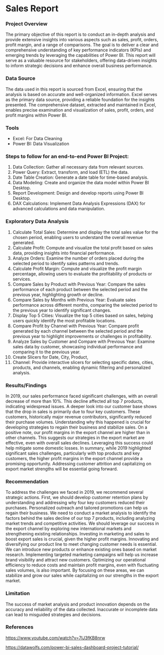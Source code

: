 # Sales Report

### Project Overview

The primary objective of this report is to conduct an in-depth analysis and provide extensive insights into various aspects such as sales, profit, orders, profit margin, and a range of comparisons. The goal is to deliver a clear and comprehensive understanding of key performance indicators (KPIs) and emerging trends by leveraging the capabilities of Power BI. This report will serve as a valuable resource for stakeholders, offering data-driven insights to inform strategic decisions and enhance overall business performance.

### Data Source

The data used in this report is sourced from Excel, ensuring that the analysis is based on accurate and well-organized information. Excel serves as the primary data source, providing a reliable foundation for the insights presented. The comprehensive dataset, extracted and maintained in Excel, enables precise examination and visualization of sales, profit, orders, and profit margins within Power BI.

### Tools

- Excel: For Data Cleaning
- Power BI: Data Visualization


### Steps to follow for an end-to-end Power BI Project:

1. Data Collection: Gather all necessary data from relevant sources.
2. Power Query: Extract, transform, and load (ETL) the data.
3. Date Table Creation: Generate a date table for time-based analysis.
4. Data Modeling: Create and organize the data model within Power BI Desktop.
5. Report Development: Design and develop reports using Power BI Desktop.
6. DAX Calculations: Implement Data Analysis Expressions (DAX) for advanced calculations and data manipulation.

### Exploratory Data Analysis

1. Calculate Total Sales: Determine and display the total sales value for the chosen period, enabling users to understand the overall revenue generated.
2. Calculate Profit: Compute and visualize the total profit based on sales data, providing insights into financial performance.
3. Analyze Orders: Examine the number of orders placed during the selected period to identify sales patterns and trends.
4. Calculate Profit Margin: Compute and visualize the profit margin percentage, allowing users to evaluate the profitability of products or services.
5. Compare Sales by Product with Previous Year: Compare the sales performance of each product between the selected period and the previous year, highlighting growth or decline.
6. Compare Sales by Months with Previous Year: Evaluate sales performance across different months, comparing the selected period to the previous year to identify significant changes.
7. Display Top 5 Cities: Visualize the top 5 cities based on sales, helping users quickly identify the most profitable locations.
8. Compare Profit by Channel with Previous Year: Compare profit generated by each channel between the selected period and the previous year to highlight improvements or challenges in profitability.
9. Analyze Sales by Customer and Compare with Previous Year: Examine sales data by customer, showcasing individual performance and comparing it to the previous year.
10. Create Slicers for Date, City, Product,
11. Channel: Provide interactive slicers for selecting specific dates, cities, products, and channels, enabling dynamic filtering and personalized analysis.

### Results/Findings

In 2019, our sales performance faced significant challenges, with an overall decrease of more than 10%. This decline affected all top 7 products, indicating widespread issues.
A deeper look into our customer base shows that the drop in sales is primarily due to four key customers. These customers, historically major revenue contributors, significantly reduced their purchase volumes. Understanding why this happened is crucial for developing strategies to regain their business and stabilize sales.
On a positive note, our profit margins in the export channel are higher than in other channels. This suggests our strategies in the export market are effective, even with overall sales declines. Leveraging this success could help mitigate some domestic losses.
In summary, while 2019 highlighted significant sales challenges, particularly with top products and key customers, the higher profit margins in the export channel provide a promising opportunity. Addressing customer attrition and capitalizing on export market strengths will be essential going forward.

### Recommendation

To address the challenges we faced in 2019, we recommend several strategic actions. First, we should develop customer retention plans by understanding and addressing why four key customers reduced their purchases. Personalized outreach and tailored promotions can help us regain their business. We need to conduct a market analysis to identify the factors behind the sales decline of our top 7 products, including analyzing market trends and competitive activities.
We should leverage our success in the export channel by exploring new international markets and strengthening existing relationships. Investing in marketing and sales to boost export sales is crucial, given the higher profit margins. Innovating and diversifying our product line to meet changing customer needs is essential. We can introduce new products or enhance existing ones based on market research. Implementing targeted marketing campaigns will help us increase brand visibility and attract new customers. Optimizing our operational efficiency to reduce costs and maintain profit margins, even with fluctuating sales volumes, is also important. By focusing on these areas, we can stabilize and grow our sales while capitalizing on our strengths in the export market.

### Limitation

The success of market analysis and product innovation depends on the accuracy and reliability of the data collected. Inaccurate or incomplete data can lead to misguided strategies and decisions.

### References

https://www.youtube.com/watch?v=7IJ3fKB8nrw

https://datawolfs.com/power-bi-sales-dashboard-project-tutorial/

